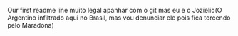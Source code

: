 Our first readme line
muito legal apanhar com o git mas eu e o Jozielio(O Argentino infiltrado aqui no Brasil, mas vou denunciar ele pois fica torcendo pelo Maradona)
